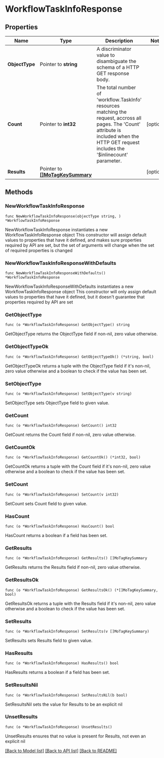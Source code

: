 # WorkflowTaskInfoResponse

## Properties

Name | Type | Description | Notes
------------ | ------------- | ------------- | -------------
**ObjectType** | Pointer to **string** | A discriminator value to disambiguate the schema of a HTTP GET response body. | 
**Count** | Pointer to **int32** | The total number of &#39;workflow.TaskInfo&#39; resources matching the request, accross all pages. The &#39;Count&#39; attribute is included when the HTTP GET request includes the &#39;$inlinecount&#39; parameter. | [optional] 
**Results** | Pointer to [**[]MoTagKeySummary**](MoTagKeySummary.md) |  | [optional] 

## Methods

### NewWorkflowTaskInfoResponse

`func NewWorkflowTaskInfoResponse(objectType string, ) *WorkflowTaskInfoResponse`

NewWorkflowTaskInfoResponse instantiates a new WorkflowTaskInfoResponse object
This constructor will assign default values to properties that have it defined,
and makes sure properties required by API are set, but the set of arguments
will change when the set of required properties is changed

### NewWorkflowTaskInfoResponseWithDefaults

`func NewWorkflowTaskInfoResponseWithDefaults() *WorkflowTaskInfoResponse`

NewWorkflowTaskInfoResponseWithDefaults instantiates a new WorkflowTaskInfoResponse object
This constructor will only assign default values to properties that have it defined,
but it doesn't guarantee that properties required by API are set

### GetObjectType

`func (o *WorkflowTaskInfoResponse) GetObjectType() string`

GetObjectType returns the ObjectType field if non-nil, zero value otherwise.

### GetObjectTypeOk

`func (o *WorkflowTaskInfoResponse) GetObjectTypeOk() (*string, bool)`

GetObjectTypeOk returns a tuple with the ObjectType field if it's non-nil, zero value otherwise
and a boolean to check if the value has been set.

### SetObjectType

`func (o *WorkflowTaskInfoResponse) SetObjectType(v string)`

SetObjectType sets ObjectType field to given value.


### GetCount

`func (o *WorkflowTaskInfoResponse) GetCount() int32`

GetCount returns the Count field if non-nil, zero value otherwise.

### GetCountOk

`func (o *WorkflowTaskInfoResponse) GetCountOk() (*int32, bool)`

GetCountOk returns a tuple with the Count field if it's non-nil, zero value otherwise
and a boolean to check if the value has been set.

### SetCount

`func (o *WorkflowTaskInfoResponse) SetCount(v int32)`

SetCount sets Count field to given value.

### HasCount

`func (o *WorkflowTaskInfoResponse) HasCount() bool`

HasCount returns a boolean if a field has been set.

### GetResults

`func (o *WorkflowTaskInfoResponse) GetResults() []MoTagKeySummary`

GetResults returns the Results field if non-nil, zero value otherwise.

### GetResultsOk

`func (o *WorkflowTaskInfoResponse) GetResultsOk() (*[]MoTagKeySummary, bool)`

GetResultsOk returns a tuple with the Results field if it's non-nil, zero value otherwise
and a boolean to check if the value has been set.

### SetResults

`func (o *WorkflowTaskInfoResponse) SetResults(v []MoTagKeySummary)`

SetResults sets Results field to given value.

### HasResults

`func (o *WorkflowTaskInfoResponse) HasResults() bool`

HasResults returns a boolean if a field has been set.

### SetResultsNil

`func (o *WorkflowTaskInfoResponse) SetResultsNil(b bool)`

 SetResultsNil sets the value for Results to be an explicit nil

### UnsetResults
`func (o *WorkflowTaskInfoResponse) UnsetResults()`

UnsetResults ensures that no value is present for Results, not even an explicit nil

[[Back to Model list]](../README.md#documentation-for-models) [[Back to API list]](../README.md#documentation-for-api-endpoints) [[Back to README]](../README.md)


